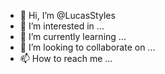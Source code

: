 - 👋 Hi, I’m @LucasStyles
- 👀 I’m interested in ...
- 🌱 I’m currently learning ...
- 💞️ I’m looking to collaborate on ...
- 📫 How to reach me ...

<!---
LucasStyles/LucasStyles is a ✨ special ✨ repository because its `README.md` (this file) appears on your GitHub profile.
You can click the Preview link to take a look at your changes.
--->
